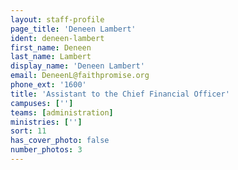```yaml
---
layout: staff-profile
page_title: 'Deneen Lambert'
ident: deneen-lambert
first_name: Deneen
last_name: Lambert
display_name: 'Deneen Lambert'
email: DeneenL@faithpromise.org
phone_ext: '1600'
title: 'Assistant to the Chief Financial Officer'
campuses: ['']
teams: [administration]
ministries: ['']
sort: 11
has_cover_photo: false
number_photos: 3
---
```


